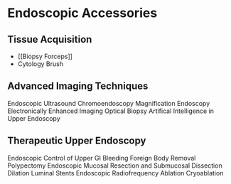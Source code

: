 # Endoscopic Accessories
## Tissue Acquisition
- [[Biopsy Forceps]]
- Cytology Brush

## Advanced Imaging Techniques
Endoscopic Ultrasound
Chromoendoscopy
Magnification Endoscopy
Electronically Enhanced Imaging
Optical Biopsy
Artifical Intelligence in Upper Endoscopy

## Therapeutic Upper Endoscopy
Endoscopic Control of Upper GI Bleeding
Foreign Body Removal
Polypectomy
Endoscopic Mucosal Resection and Submucosal Dissection
Dilation
Luminal Stents
Endoscopic Radiofrequency Ablation
Cryoablation

